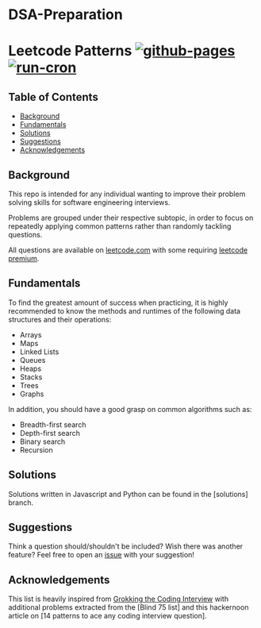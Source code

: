 # DSA-Preparation

# Leetcode Patterns [![github-pages](https://github.com/seanprashad/leetcode-patterns/actions/workflows/github-pages.yml/badge.svg)](https://github.com/seanprashad/leetcode-patterns/actions/workflows/github-pages.yml) [![run-cron](https://github.com/seanprashad/leetcode-patterns/actions/workflows/run-cron.yml/badge.svg)](https://github.com/seanprashad/leetcode-patterns/actions/workflows/run-cron.yml)

## Table of Contents

- [Background](#background)
- [Fundamentals](#fundamentals)
- [Solutions](#solutions)
- [Suggestions](#suggestions)
- [Acknowledgements](#acknowledgements)

## Background

This repo is intended for any individual wanting to improve their problem
solving skills for software engineering interviews.

Problems are grouped under their respective subtopic, in order to focus on
repeatedly applying common patterns rather than randomly tackling questions.

All questions are available on [leetcode.com] with some requiring [leetcode premium].

## Fundamentals

To find the greatest amount of success when practicing, it is highly recommended
to know the methods and runtimes of the following data structures and their
operations:

- Arrays
- Maps
- Linked Lists
- Queues
- Heaps
- Stacks
- Trees
- Graphs

In addition, you should have a good grasp on common algorithms such as:

- Breadth-first search
- Depth-first search
- Binary search
- Recursion


## Solutions

Solutions written in Javascript and Python can be found in the [solutions] branch.

## Suggestions

Think a question should/shouldn't be included? Wish there was another feature?
Feel free to open an [issue] with your suggestion!

## Acknowledgements

This list is heavily inspired from [Grokking the Coding Interview] with
additional problems extracted from the [Blind 75 list] and this hackernoon article
on [14 patterns to ace any coding interview question].

[leetcode.com]: https://leetcode.com
[leetcode premium]: https://leetcode.com/subscribe/
[grokking the coding interview]: https://www.educative.io/courses/grokking-the-coding-interview
[issue]: https://github.com/Calebbii/DSA-preparation/issues/new

